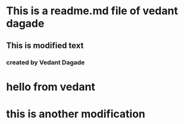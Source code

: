 # This is a readme.md file of vedant dagade

## This is modified text

### created by Vedant Dagade

# hello from vedant

# this is another modification

